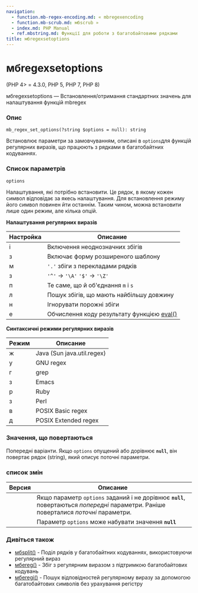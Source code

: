 ```yaml
---
navigation:
  - function.mb-regex-encoding.md: « mbregexencoding
  - function.mb-scrub.md: мбscrub »
  - index.md: PHP Manual
  - ref.mbstring.md: Функції для роботи з багатобайтовими рядками
title: мбregexsetoptions
---
```

# мбregexsetoptions

(PHP 4> = 4.3.0, PHP 5, PHP 7, PHP 8)

мбregexsetoptions — Встановлення/отримання стандартних значень для налаштування функцій mbregex

### Опис

```methodsynopsis
mb_regex_set_options(?string $options = null): string
```

Встановлює параметри за замовчуванням, описані в `options`для функцій регулярних виразів, що працюють з рядками в багатобайтних кодуваннях.

### Список параметрів

`options`

Налаштування, які потрібно встановити. Це рядок, в якому кожен символ відповідає за якесь налаштування. Для встановлення режиму його символ повинен йти останнім. Таким чином, можна встановити лише один режим, але кілька опцій.

**Налаштування регулярних виразів**

| Настройка | Описание |
| --- | --- |
| і | Включення неоднозначних збігів |
| з | Включає форму розширеного шаблону |
| м | `'.'` збіги з перекладами рядків |
| з | `'^'` -> `'\A'` `'$'` -> `'\Z'` |
| п | Те саме, що й об'єднання `m` і `s` |
| л | Пошук збігів, що мають найбільшу довжину |
| н | Ігнорувати порожні збіги |
| е | Обчислення коду результату функцією [eval()](function.eval.md) |

**Синтаксичні режими регулярних виразів**

| Режим | Описание |
| --- | --- |
| ж | Java (Sun java.util.regex) |
| у | GNU regex |
| г | grep |
| з | Emacs |
| р | Ruby |
| з | Perl |
| в | POSIX Basic regex |
| д | POSIX Extended regex |

### Значення, що повертаються

Попередні варіанти. Якщо `options` опущений або дорівнює **`null`**, він повертає рядок (string), який описує поточні параметри.

### список змін

| Версия | Описание |
| --- | --- |
|  | Якщо параметр `options` заданий і не дорівнює **`null`**, повертаються *попередні* параметри. Раніше поверталися *поточні* параметри. |
|  | Параметр `options` може набувати значення **`null`** |

### Дивіться також

-   [мбsplit()](function.mb-split.md) - Поділ рядків у багатобайтних кодуваннях, використовуючи регулярний вираз
-   [мбereg()](function.mb-ereg.md) - Збіг з регулярним виразом з підтримкою багатобайтових кодувань
-   [мбeregi()](function.mb-eregi.md) - Пошук відповідностей регулярному виразу за допомогою багатобайтових символів без урахування регістру
